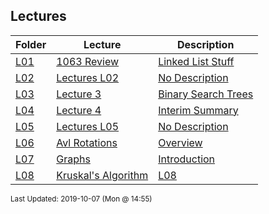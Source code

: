## Lectures
| Folder | Lecture | Description|
 | ------------|------------|------------|
 | [L01](https://github.com/rugbyprof/3013-Algorithms/tree/master/Lectures/L01) | [ 1063 Review ](https://github.com/rugbyprof/3013-Algorithms/tree/master/Lectures/L01) | [ Linked List Stuff](https://github.com/rugbyprof/3013-Algorithms/tree/master/Lectures/L01) | [N/A](https://github.com/rugbyprof/3013-Algorithms/tree/master/Lectures/L01) |
 | [L02](https://github.com/rugbyprof/3013-Algorithms/tree/master/Lectures/L02) | [ Lectures L02 ](https://github.com/rugbyprof/3013-Algorithms/tree/master/Lectures/L02) | [ No Description](https://github.com/rugbyprof/3013-Algorithms/tree/master/Lectures/L02) | [N/A](https://github.com/rugbyprof/3013-Algorithms/tree/master/Lectures/L02) |
 | [L03](https://github.com/rugbyprof/3013-Algorithms/tree/master/Lectures/L03) | [ Lecture 3 ](https://github.com/rugbyprof/3013-Algorithms/tree/master/Lectures/L03) | [ Binary Search Trees](https://github.com/rugbyprof/3013-Algorithms/tree/master/Lectures/L03) | [N/A](https://github.com/rugbyprof/3013-Algorithms/tree/master/Lectures/L03) |
 | [L04](https://github.com/rugbyprof/3013-Algorithms/tree/master/Lectures/L04) | [ Lecture 4 ](https://github.com/rugbyprof/3013-Algorithms/tree/master/Lectures/L04) | [ Interim Summary](https://github.com/rugbyprof/3013-Algorithms/tree/master/Lectures/L04) | [N/A](https://github.com/rugbyprof/3013-Algorithms/tree/master/Lectures/L04) |
 | [L05](https://github.com/rugbyprof/3013-Algorithms/tree/master/Lectures/L05) | [ Lectures L05 ](https://github.com/rugbyprof/3013-Algorithms/tree/master/Lectures/L05) | [ No Description](https://github.com/rugbyprof/3013-Algorithms/tree/master/Lectures/L05) | [N/A](https://github.com/rugbyprof/3013-Algorithms/tree/master/Lectures/L05) |
 | [L06](https://github.com/rugbyprof/3013-Algorithms/tree/master/Lectures/L06) | [ Avl Rotations ](https://github.com/rugbyprof/3013-Algorithms/tree/master/Lectures/L06) | [ Overview](https://github.com/rugbyprof/3013-Algorithms/tree/master/Lectures/L06) | [L06](https://github.com/rugbyprof/3013-Algorithms/tree/master/Lectures/L06) | [ Rotations: How they work](https://github.com/rugbyprof/3013-Algorithms/tree/master/Lectures/L06) | [L06](https://github.com/rugbyprof/3013-Algorithms/tree/master/Lectures/L06) | [ Rotations, When to Use Them and Why](https://github.com/rugbyprof/3013-Algorithms/tree/master/Lectures/L06) | [L06](https://github.com/rugbyprof/3013-Algorithms/tree/master/Lectures/L06) | [ Summary](https://github.com/rugbyprof/3013-Algorithms/tree/master/Lectures/L06) | [L06](https://github.com/rugbyprof/3013-Algorithms/tree/master/Lectures/L06) | [ Further Reading](https://github.com/rugbyprof/3013-Algorithms/tree/master/Lectures/L06) | [N/A](https://github.com/rugbyprof/3013-Algorithms/tree/master/Lectures/L06) |
 | [L07](https://github.com/rugbyprof/3013-Algorithms/tree/master/Lectures/L07) | [ Graphs ](https://github.com/rugbyprof/3013-Algorithms/tree/master/Lectures/L07) | [ Introduction](https://github.com/rugbyprof/3013-Algorithms/tree/master/Lectures/L07) | [L07](https://github.com/rugbyprof/3013-Algorithms/tree/master/Lectures/L07) | [ Introduction](https://github.com/rugbyprof/3013-Algorithms/tree/master/Lectures/L07) | [L07](https://github.com/rugbyprof/3013-Algorithms/tree/master/Lectures/L07) | [ Problem:](https://github.com/rugbyprof/3013-Algorithms/tree/master/Lectures/L07) | [L07](https://github.com/rugbyprof/3013-Algorithms/tree/master/Lectures/L07) | [ Basic Vocabulary](https://github.com/rugbyprof/3013-Algorithms/tree/master/Lectures/L07) | [L07](https://github.com/rugbyprof/3013-Algorithms/tree/master/Lectures/L07) | [ Simple Graph](https://github.com/rugbyprof/3013-Algorithms/tree/master/Lectures/L07) | [L07](https://github.com/rugbyprof/3013-Algorithms/tree/master/Lectures/L07) | [ Multi Graph](https://github.com/rugbyprof/3013-Algorithms/tree/master/Lectures/L07) | [L07](https://github.com/rugbyprof/3013-Algorithms/tree/master/Lectures/L07) | [ Multi Graph](https://github.com/rugbyprof/3013-Algorithms/tree/master/Lectures/L07) | [L07](https://github.com/rugbyprof/3013-Algorithms/tree/master/Lectures/L07) | [ Directed Graph](https://github.com/rugbyprof/3013-Algorithms/tree/master/Lectures/L07) | [L07](https://github.com/rugbyprof/3013-Algorithms/tree/master/Lectures/L07) | [ Weighted Graph](https://github.com/rugbyprof/3013-Algorithms/tree/master/Lectures/L07) | [L07](https://github.com/rugbyprof/3013-Algorithms/tree/master/Lectures/L07) | [ Adjacency and Degree](https://github.com/rugbyprof/3013-Algorithms/tree/master/Lectures/L07) | [L07](https://github.com/rugbyprof/3013-Algorithms/tree/master/Lectures/L07) | [ Number of Edges](https://github.com/rugbyprof/3013-Algorithms/tree/master/Lectures/L07) | [L07](https://github.com/rugbyprof/3013-Algorithms/tree/master/Lectures/L07) | [ Directed Graphs](https://github.com/rugbyprof/3013-Algorithms/tree/master/Lectures/L07) | [L07](https://github.com/rugbyprof/3013-Algorithms/tree/master/Lectures/L07) | [ Number of Edges](https://github.com/rugbyprof/3013-Algorithms/tree/master/Lectures/L07) | [L07](https://github.com/rugbyprof/3013-Algorithms/tree/master/Lectures/L07) | [ Regular Graph](https://github.com/rugbyprof/3013-Algorithms/tree/master/Lectures/L07) | [L07](https://github.com/rugbyprof/3013-Algorithms/tree/master/Lectures/L07) | [ Connectivity](https://github.com/rugbyprof/3013-Algorithms/tree/master/Lectures/L07) | [L07](https://github.com/rugbyprof/3013-Algorithms/tree/master/Lectures/L07) | [ Representing Graphs](https://github.com/rugbyprof/3013-Algorithms/tree/master/Lectures/L07) | [L07](https://github.com/rugbyprof/3013-Algorithms/tree/master/Lectures/L07) | [ Trees](https://github.com/rugbyprof/3013-Algorithms/tree/master/Lectures/L07) | [N/A](https://github.com/rugbyprof/3013-Algorithms/tree/master/Lectures/L07) |
 | [L08](https://github.com/rugbyprof/3013-Algorithms/tree/master/Lectures/L08) | [ Kruskal's Algorithm ](https://github.com/rugbyprof/3013-Algorithms/tree/master/Lectures/L08) | [L08](https://github.com/rugbyprof/3013-Algorithms/tree/master/Lectures/L08) | [ Pseudo Code](https://github.com/rugbyprof/3013-Algorithms/tree/master/Lectures/L08) | [L08](https://github.com/rugbyprof/3013-Algorithms/tree/master/Lectures/L08) | [ C++](https://github.com/rugbyprof/3013-Algorithms/tree/master/Lectures/L08) | [L08](https://github.com/rugbyprof/3013-Algorithms/tree/master/Lectures/L08) | [include <cstdio>](https://github.com/rugbyprof/3013-Algorithms/tree/master/Lectures/L08) | [L08](https://github.com/rugbyprof/3013-Algorithms/tree/master/Lectures/L08) | [include <vector>](https://github.com/rugbyprof/3013-Algorithms/tree/master/Lectures/L08) | [L08](https://github.com/rugbyprof/3013-Algorithms/tree/master/Lectures/L08) | [include <algorithm>](https://github.com/rugbyprof/3013-Algorithms/tree/master/Lectures/L08) | [L08](https://github.com/rugbyprof/3013-Algorithms/tree/master/Lectures/L08) | [define edge pair< int, int >](https://github.com/rugbyprof/3013-Algorithms/tree/master/Lectures/L08) | [L08](https://github.com/rugbyprof/3013-Algorithms/tree/master/Lectures/L08) | [define MAX 1001](https://github.com/rugbyprof/3013-Algorithms/tree/master/Lectures/L08) | [L08](https://github.com/rugbyprof/3013-Algorithms/tree/master/Lectures/L08) | [ Prim's Algorithm ](https://github.com/rugbyprof/3013-Algorithms/tree/master/Lectures/L08) | [L08](https://github.com/rugbyprof/3013-Algorithms/tree/master/Lectures/L08) | [ Pseudo Code](https://github.com/rugbyprof/3013-Algorithms/tree/master/Lectures/L08) | [L08](https://github.com/rugbyprof/3013-Algorithms/tree/master/Lectures/L08) | [ C++](https://github.com/rugbyprof/3013-Algorithms/tree/master/Lectures/L08) | [L08](https://github.com/rugbyprof/3013-Algorithms/tree/master/Lectures/L08) | [include "ggraaf.h"](https://github.com/rugbyprof/3013-Algorithms/tree/master/Lectures/L08) | [L08](https://github.com/rugbyprof/3013-Algorithms/tree/master/Lectures/L08) | [include <fstream>](https://github.com/rugbyprof/3013-Algorithms/tree/master/Lectures/L08) | [L08](https://github.com/rugbyprof/3013-Algorithms/tree/master/Lectures/L08) | [include <queue>](https://github.com/rugbyprof/3013-Algorithms/tree/master/Lectures/L08) | [L08](https://github.com/rugbyprof/3013-Algorithms/tree/master/Lectures/L08) | [include <map>](https://github.com/rugbyprof/3013-Algorithms/tree/master/Lectures/L08) | [L08](https://github.com/rugbyprof/3013-Algorithms/tree/master/Lectures/L08) | [include <vector>](https://github.com/rugbyprof/3013-Algorithms/tree/master/Lectures/L08) | [L08](https://github.com/rugbyprof/3013-Algorithms/tree/master/Lectures/L08) | [ Works Cited](https://github.com/rugbyprof/3013-Algorithms/tree/master/Lectures/L08) | [N/A](https://github.com/rugbyprof/3013-Algorithms/tree/master/Lectures/L08) |

<sup>Last Updated: 2019-10-07 (Mon @ 14:55)</sup>